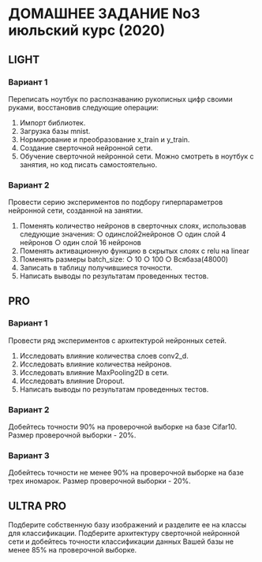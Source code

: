 # ДОМАШНЕЕ ЗАДАНИЕ No3 июльский курс (2020)

## LIGHT
### Вариант 1
Переписать ноутбук по распознаванию рукописных цифр своими руками, восстановив следующие операции:
1. Импорт библиотек.
2. Загрузка базы mnist.
3. Нормирование и преобразование x_train и y_train.
4. Создание сверточной нейронной сети.
5. Обучение сверточной нейронной сети.
Можно смотреть в ноутбук с занятия, но код писать самостоятельно.

### Вариант 2
Провести серию экспериментов по подбору гиперпараметров нейронной сети, созданной на занятии.
1. Поменять количество нейронов в сверточных слоях, использовав следующие значения:
○ одинслой2нейронов ○ один слой 4 нейронов ○ один слой 16 нейронов
2. Поменять активационную функцию в скрытых слоях с relu на linear
3. Поменять размеры batch_size:
○ 10
○ 100
○ Всябаза(48000)
4. Записать в таблицу получившиеся точности.
5. Написать выводы по результатам проведенных тестов.

## PRO
### Вариант 1
Провести ряд экспериментов с архитектурой нейронных сетей.
1. Исследовать влияние количества слоев conv2_d.
2. Исследовать влияние количества нейронов.
3. Исследовать влияние MaxPooling2D в сети.
4. Исследовать влияние Dropout.
5. Написать выводы по результатам проведенных тестов.

### Вариант 2
Добейтесь точности 90% на проверочной выборке на базе Cifar10. Размер проверочной выборки - 20%.
   
### Вариант 3
Добейтесь точности не менее 90% на проверочной выборке на базе трех иномарок. Размер проверочной выборки - 20%.

## ULTRA PRO
Подберите собственную базу изображений и разделите ее на классы для классификации. Подберите архитектуру сверточной нейронной сети и добейтесь точности классификации данных Вашей базы не менее 85% на проверочной выборке.
